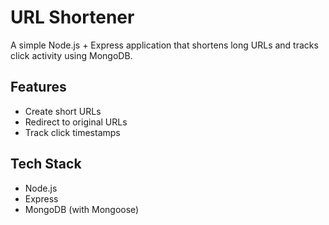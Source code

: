 # URL Shortener

A simple Node.js + Express application that shortens long URLs and tracks click activity using MongoDB.

## Features
- Create short URLs
- Redirect to original URLs
- Track click timestamps

## Tech Stack
- Node.js
- Express
- MongoDB (with Mongoose)